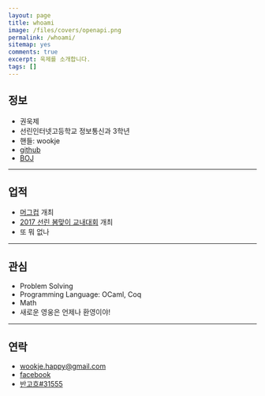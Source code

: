 ```yaml
---
layout: page
title: whoami
image: /files/covers/openapi.png
permalink: /whoami/
sitemap: yes
comments: true
excerpt: 욱제를 소개합니다.
tags: []
---
```


## 정보

* 권욱제
* 선린인터넷고등학교 정보통신과 3학년
* 핸들: wookje
* [github](https://github.com/wookje)
* [BOJ](https://www.acmicpc.net/user/wookje)

---

## 업적

* [머그컵](https://www.acmicpc.net/contest/view/213) 개최
* [2017 선린 봄맞이 교내대회](https://www.acmicpc.net/contest/view/221) 개최
* 또 뭐 없나

---

## 관심

* Problem Solving
* Programming Language: OCaml, Coq
* Math
* 새로운 영웅은 언제나 환영이야!

---

## 연락

* wookje.happy@gmail.com
* [facebook](https://www.facebook.com/profile.php?id=100008317802738)
* [반고흐#31555](http://overlog.gg/detail/overview/239042227252217170213224)
